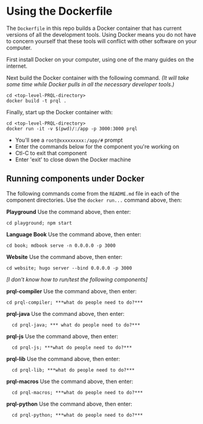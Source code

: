# Using the Dockerfile

The `Dockerfile` in this repo builds a Docker container
that has current versions of all the development tools.
Using Docker means you do not have to concern
yourself that these tools will conflict with
other software on your computer.

First install Docker on your computer,
using one of the many guides on the internet.

Next build the Docker container with the following command.
_(It will take some time while Docker pulls in all the
necessary developer tools.)_

```
cd <top-level-PRQL-directory>
docker build -t prql .
```

Finally, start up the Docker container with:

```
cd <top-level-PRQL-directory>
docker run -it -v $(pwd)/:/app -p 3000:3000 prql
```
* You'll see a `root@xxxxxxxxx:/app/#` prompt
* Enter the commands below for the component you're working on
* Ctl-C to exit that component
* Enter 'exit' to close down the Docker machine

## Running components under Docker

The following commands come from the `README.md`
file in each of the component directories.
Use the `docker run...` command above, then:

**Playground** Use the command above, then enter:
```
cd playground; npm start
```

**Language Book** Use the command above, then enter:
```
cd book; mdbook serve -n 0.0.0.0 -p 3000
```

**Website** Use the command above, then enter:
```
cd website; hugo server --bind 0.0.0.0 -p 3000
```

_[I don't know how to run/test the following components]_

**prql-compiler** Use the command above, then enter:
```
cd prql-compiler; ***what do people need to do?*** 
```

**prql-java** Use the command above, then enter:
```
  cd prql-java; *** what do people need to do?*** 
```

**prql-js** Use the command above, then enter:
```
  cd prql-js; ***what do people need to do?*** 
```

**prql-lib** Use the command above, then enter:
```
  cd prql-lib; ***what do people need to do?*** 
```

**prql-macros** Use the command above, then enter:
```
  cd prql-macros; ***what do people need to do?*** 
```

**prql-python** Use the command above, then enter:
```
  cd prql-python; ***what do people need to do?*** 
```
